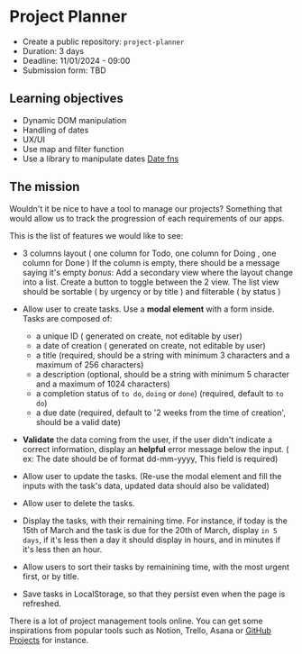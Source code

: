 # Project Planner

-   Create a public repository: `project-planner`
-   Duration: 3 days
-   Deadline: 11/01/2024 - 09:00
-   Submission form: TBD

## Learning objectives

-   Dynamic DOM manipulation
-   Handling of dates
-   UX/UI
-   Use map and filter function
-   Use a library to manipulate dates [Date fns](https://date-fns.org/)

## The mission

Wouldn't it be nice to have a tool to manage our projects? Something that would allow us to track the progression of each requirements of our apps.

This is the list of features we would like to see:

-   3 columns layout ( one column for Todo, one column for Doing , one column for Done ) If the column is empty, there should be a message saying it's empty
     *bonus*: Add a secondary view where the layout change into a list. Create a button to toggle between the 2 view. The list view should be sortable ( by urgency or by title ) and filterable ( by status )
-   Allow user to create tasks. Use a **modal element** with a form inside.
      Tasks are composed of:
      - a unique ID ( generated on create, not editable by user)
      - a date of creation ( generated on create, not editable by user)
      - a title (required, should be a string with minimum 3 characters and a maximum of 256 characters)
      - a description (optional, should be a string with minimum 5 character and a maximum of 1024 characters)
      - a completion status of `to do`, `doing` or `done`) (required, default to `to do`)
      - a due date (required, default to '2 weeks from the time of creation', should be a valid date)
        
-   **Validate** the data coming from the user, if the user didn't indicate a correct information, display an **helpful** error message below the input. ( ex: The date should be of format dd-mm-yyyy, This field is required)
-   Allow user to update the tasks. (Re-use the modal element and fill the inputs with the task's data, updated data should also be validated)
-   Allow user to delete the tasks. 
-   Display the tasks, with their remaining time. For instance, if today is the 15th of March and the task is due for the 20th of March, display `in 5 days`, if it's less then a day it should display in hours, and in minutes if it's less then an hour.
-   Allow users to sort their tasks by remainining time, with the most urgent first, or by title.
-   Save tasks in LocalStorage, so that they persist even when the page is refreshed.



There is a lot of project management tools online. You can get some inspirations from popular tools such as Notion, Trello, Asana or [GitHub Projects](https://docs.github.com/en/issues/trying-out-the-new-projects-experience/about-projects) for instance.